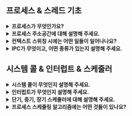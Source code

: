 <!--
  <details>
    <summary></summary>
  </details>
-->

## 프로세스 & 스레드 기초

<details>
  <summary><b>프로세스가 무엇인가요?</b></summary>
  
   ---

  <details>
    <summary>프로그램과 프로세스, 스레드의 차이에 대해 설명해 주세요.</summary>
  </details> 
  <details>
    <summary>PCB(Process Control Block)가 무엇인가요?</summary>
  </details> 
  <details>
    <summary>그렇다면, 스레드는 PCB를 갖고 있을까요?</summary>
  </details> 
  <details>
    <summary>리눅스에서, 프로세스와 스레드는 각각 어떻게 생성될까요?</summary>
  </details> 
  <details>
    <summary>자식 프로세스가 상태를 알리지 않고 죽거나, 부모 프로세스가 먼저 죽게 되면 어떻게 처리하나요?</summary>
  </details> 
  <details>
    <summary>리눅스에서, 데몬프로세스에 대해 설명해 주세요.</summary>
  </details> 
  <details>
    <summary>리눅스는 프로세스가 일종의 트리를 형성하고 있습니다. 이 트리의 루트 노드에 위치하는 프로세스에 대해 설명해 주세요.</summary>
  </details> 

  ---
</details>

<details>
  <summary><b>프로세스 주소공간에 대해 설명해 주세요.</b></summary>
   프로세스 주소 공간은 프로세스가 실행되기 위해 필요한 코드, 데이터, 힙, 스택 등을 저장하는 메모리 공간입니다. 이 공간은 각 프로세스마다 독립적으로 존재하며, 각 영역은 다음과 같은 정보를 담고 있습니다.

  - 코드 영역: 프로그램의 명령어가 저장되는 영역
  - 데이터 영역: 전역 변수와 정적 변수가 저장되는 영역
  - 힙 영역: 동적 할당을 통해 생성된 변수나 객체가 저장되는 영역
  - 스택 영역: 함수의 호출 정보와 지역 변수가 저장되는 영역

  ---
  
  <details>
    <summary>초기화 하지 않은 변수들은 어디에 저장될까요?</summary>
    초기화하지 않은 전역 변수와 정적 변수는 데이터 영역의 BSS(Block Started by Symbol) 영역에 저장됩니다.
  </details> 
  <details>
    <summary>일반적인 주소공간 그림처럼, Stack과 Heap의 크기는 매우 크다고 할 수 있을까요? 그렇지 않다면, 그 크기는 언제 결정될까요?</summary>
    스택과 힙 영역의 크기는 고정적이지 않고, 프로그램의 실행 과정에서 동적으로 변합니다. 스택 영역은 함수 호출이 일어날 때마다 증가하고 함수가 종료되면 감소하며, 힙 영역은 동적 메모리 할당을 통해 크기가 변합니다.
  </details> 
  <details>
    <summary>Stack과 Heap 공간에 대해, 접근 속도가 더 빠른 공간은 어디일까요?</summary>
    스택 영역이 힙 영역보다 접근 속도가 빠릅니다. 이는 스택이 LIFO(후입선출; Last In First Out) 원칙에 따라 데이터를 저장하고 접근하기 때문입니다.
  </details> 
  <details>
    <summary>다음과 같이 공간을 분할하는 이유가 있을까요?</summary>
     주소 공간을 분할함으로써 각 영역의 역할에 따라 메모리를 효율적으로 관리할 수 있습니다. 예를 들어, 스택과 힙 영역을 분리함으로써 동적 메모리 할당과 함수 호출을 독립적으로 관리할 수 있습니다. 
  </details> 
  <details>
    <summary>스레드의 주소공간은 어떻게 구성되어 있을까요?</summary>
    스레드는 프로세스 내에서 실행되므로 프로세스의 주소 공간을 공유합니다. 그러나 각 스레드는 독립적인 스택 영역을 가집니다.
  </details> 
  <details>
    <summary>"스택"영역과 "힙"영역은 정말 자료구조의 스택/힙과 연관이 있는 걸까요? 만약 그렇다면, 각 주소공간의 동작과정과 연계해서 설명해 주세요.</summary>
    "스택" 영역은 자료구조의 스택과 같이 LIFO(후입선출) 원칙에 따라 동작하며, "힙" 영역은 메모리를 동적으로 할당하고 해제하는 영역입니다. 자료구조의 힙과는 다르게 구조적인 특성은 없습니다. 
  </details> 
  <details>
    <summary>IPC(Inter-Process Communication)의 Shared Memory 기법은 프로세스 주소공간의 어디에 들어가나요? 그런 이유가 있을까요?</summary>
    IPC의 Shared Memory 기법은 프로세스 간 데이터를 공유하기 위해 사용되며, 이는 힙 영역에 할당됩니다. 이는 힙 영역이 동적으로 메모리를 할당하고 해제할 수 있기 때문입니다. 
  </details>  
  <details>
    <summary>스택과 힙영역의 크기는 언제 결정되나요? 프로그램 개발자가 아닌, 사용자가 이 공간의 크기를 수정할 수 있나요?</summary>
    스택과 힙 영역의 초기 크기는 운영체제에서 결정되며, 실행 중에 동적으로 변합니다. 일반적으로 프로그램 개발자는 이 크기를 직접 수정할 수 없습니다. 그러나 운영체제의 설정을 통해 스택의 최대 크기 등을 조정할 수 있습니다.
  </details>  
  
  ---
</details>
<details>
  <summary><b>컨텍스트 스위칭 시에는 어떤 일들이 일어나나요?</b></summary>

  ---

  - 프로세스와 스레드는 컨텍스트 스위칭이 발생했을 때 어떤 차이가 있을까요?
  - 컨텍스트 스위칭이 발생할 때, 기존의 프로세스 정보는 커널스택에 어떠한 형식으로 저장되나요?
  - 컨텍스트 스위칭은 언제 일어날까요?

  ---
</details>
<details>
  <summary><b>IPC가 무엇이고, 어떤 종류가 있는지 설명해 주세요.</b></summary>

  ---

  - Shared Memory가 무엇이며, 사용할 때 유의해야 할 점에 대해 설명해 주세요.
  - 메시지 큐는 단방향이라고 할 수 있나요?

  ---
</details>

## 시스템 콜 & 인터럽트 & 스케줄러

<details>
  <summary><b>시스템 콜이 무엇인지 설명해 주세요.</b></summary>

  - OS는 다양한 서비스들을 수행하기 위해 하드웨어를 직접 관리하고 <br/>
    응용 프로그램은 OS가 제공하는 인터페이스를 통해서만 자원을 사용할 수 있습니다. <br/>
    이때, OS가 제공하는 인터페이스를 시스템 콜이라 합니다.
  - 시스템 콜은 커널 영역의 기능을 사용자 모드가 사용 가능하게 해줍니다. <br/>
    즉, 프로세스가 하드웨어에 접근해서 필요한 기능을 할 수 있게 해줍니다.
  - 이 시스템콜은 보통 사용자가 직접 호출하기 보단 API를 통해 접근합니다.

  ---

  <details>
    <summary>우리가 사용하는 시스템 콜의 예시를 들어주세요. </summary>
    
    - 흔히 사용하는 시스템 콜로는 파일을 열거나 닫는 'open', 'close', 
    - 프로세스를 생성하거나 종료하는 'fork', 'exit', 
    - 메모리를 할당하거나 해제하는 'malloc', 'free' 등이 있습니다.
  </details>  
  <details>
    <summary>시스템 콜이, 운영체제에서 어떤 과정으로 실행되는지 설명해 주세요. </summary>

    1. 사용자 프로세스가 시스템 콜을 호출하면, trap이 걸리면서 mode bit 값이 1에서 0으로 바뀝니다. 즉, 유저모드에서 커널모드가 됩니다.
    2. 이때, 커널은 내부적으로 시스템 콜을 구분하기 위해 기능별로 고유 번호를 할당하고 해당 번호에 제어 루틴의 정의하고 있기 때문에,
       커널은 요청받은 시스템 콜에 대응하는 고유 번호를 확인하고 그에 맞는 서비스 루틴을 호출합니다.
    3. 작업 완료 후 다시 사용자 모드로 전환됩니다. 즉, mode bit도 0에서 1로 바뀝니다.
  </details>  
  <details>
    <summary>시스템 콜의 유형에 대해 설명해 주세요.</summary>

    - 프로세스 제어, 파일 조작, 장치 관리, 정보 유지, 통신이 있습니다.
  </details>  
    <details>
    <summary>운영체제의 Dual Mode 에 대해 설명해 주세요.</summary>

    - 운영체제는 사용자 모드, 커널 모드로 나뉘어 동작하고 이를 Dual Mode Operation이라 합니다.
    - 이때, 유저모드와 커널모드를 구분하는 이유는 시스템을 보호하기 위해서 입니다. 
      즉, 의도치 않거나 악의적으로 호출을 막아 시스템 내부 데이터를 보호합니다.
    - 예를 들어, 사용자 모드는 접근할 수 있는 메모리 영역이 사용자에게 허용된 정도로 제한되어 있고 하드웨어에 직접적으로 접근할 수 없습니다.
    - 반면, 커널 모드는 모든 시스템 메모리와 CPU Instruction, 하드웨어에 직접적으로 접근할 수 있습니다.
  </details> 
  <details>
    <summary>왜 유저모드와 커널모드를 구분해야 하나요? (답변 미작성)</summary>
  </details>  
  <details>
    <summary>서로 다른 시스템 콜을 어떻게 구분할 수 있을까요? (답변 미작성)</summary>
  </details>  

  ---
</details>

<details>
  <summary><b>인터럽트가 무엇인지 설명해 주세요.</b></summary>

  - 인터럽트는 프로그램 실행 도중에 예기치 않은 상황이나 급한 작업이 발생할 경우, <br/>
    현재 실행 중인 작업을 일시 중단 후, 발생된 상황을 우선처리한 후 실행 중이던 작업으로 복귀해 계속 처리하는 것을 말합니다.

  ---
  
  <details>
    <summary>인터럽트는 어떻게 처리하나요?</summary>

    1. HW 혹은 SW 이벤트에 의해, 인터럽트 요청 시, CPU가 현재 실행 중인 프로세스를 중단하고 PCB에 해당 작업 상태를 저장합니다.
    2. 이후 ISR(인터럽트 서비스 루틴) 주소 값을 얻기 위해, Interrupt Vector 테이블을 참조합니다.
      - ISR(인터럽트 핸들러, 인터럽트 서비스 루틴) : 해당 인터럽트를 처리하기 위한 코드 집합입니다.
      - 이때, ISR 내에서 다른 인터럽트가 발생하지 않도록 인터럽트 플래그를 사용해 중첩된 인터럽트를 방지합니다.
    3. 서비스 루틴을 수행할 때, 우선순위가 더 높은 인터럽트 발생 시, 재귀적으로 과정을 수행합니다.
    4. 루틴 수행이 끝나면 상태 복구 명령어가 실행되어 저장해둔 PCB 등을 복원하고 CPU는 중단되었던 프로세스 실행을 재개합니다.
  </details>  
  <details>
    <summary>Polling 방식에 대해 설명해 주세요.</summary>
    
    - 폴링은 특정 주기를 갖고 해당 주기마다 처리를 위한 시그널이 들어왔는지 체크합니다.
    - 따라서 커널과 같은 인터럽트 핸들러가 필요하지 않습니다.
    - 단, 시스템 리소스를 많이 소비하기 때문에 구현 시, 시스템의 성능 저하 원인이 되기도 합니다.
  </details>  
  <details>
    <summary>HW / SW 인터럽트에 대해 설명해 주세요.</summary>

     - HW 인터럽트 (=외부 인터럽트)
       - 일반적으로 하드웨어에서 발생하는 인터럽트를 말합니다.
       - Ex) 전원의 이상, CPU의 기능, 기계의 착오, 키보드 동작, 입출력 장치의 데이터 전송 등
     - SW 인터럽트 (=내부 인터럽트)
       - Trap이라고도 하며 프로그램 내부에서 발생하는 것을 말합니다.
       - Ex) 잘못된 명령, 잘못된 데이터 사용 등
  </details>  
  <details>
    <summary>동시에 두 개 이상의 인터럽트가 발생하면, 어떻게 처리해야 하나요?</summary>

    - 운영체제에서 사용되는 인터럽트 처리 메커니즘에 따라 정확한 동작이 달라질 수 있지만 주로 아래와 같이 동작합니다.
      - 인터럽트 우선순위 할당 : 가장 높은 우선순위를 가진 인터럽트를 처리합니다.
      - 인터럽트 마스킹 : 인터럽트 처리 중 다른 인터럽트를 일시적으로 비활성화하여 우선순위를 선점하지 못하도록 방지할 수 있습니다.
      - 인터럽트 큐, 버터 : 받은 순서대로 대기 중인 인터럽트를 처리하고 처리 순서를 관리합니다.
  </details>

  ---
</details>
<details>
  <summary><b>단기, 중기, 장기 스케쥴러에 대해 설명해 주세요.</b></summary>

  ---

  - 현대 OS에는 단기, 중기, 장기 스케쥴러를 모두 사용하고 있나요?
  - 프로세스의 스케쥴링 상태에 대해 설명해 주세요.
  - preemptive/non-preemptive 에서 존재할 수 없는 상태가 있을까요?
  - Memory가 부족할 경우, Process는 어떠한 상태로 변화할까요?

  ---
</details>

<details>
  <summary><b>프로세스 스케줄링 알고리즘에는 어떤 것들이 있나요?</b></summary>

  ---

  - RR을 사용할 때, Time Slice에 따른 trade-off를 설명해 주세요.
  - 싱글 스레드 CPU 에서 상시로 돌아가야 하는 프로세스가 있다면, 어떤 스케쥴링 알고리즘을 사용하는 것이 좋을까요? 또 왜 그럴까요?
  - 동시성과 병렬성의 차이에 대해 설명해 주세요.
  - 타 스케쥴러와 비교하여, Multi-level Feedback Queue는 어떤 문제점들을 해결한다고 볼 수 있을까요?
  - FIFO 스케쥴러는 정말 쓸모가 없는 친구일까요? 어떤 시나리오에 사용하면 좋을까요? 
  - 우리는 스케줄링 알고리즘을 "프로세스" 스케줄링 알고리즘이라고 부릅니다. 스레드는 다른 방식으로 스케줄링을 하나요?
  - 유저 스레드와 커널 스레드의 스케쥴링 알고리즘은 똑같을까요?

  ---
</details>

<!--
## 프로세스 & 스레드 심화

<details>
  <summary><b>8. 뮤텍스와 세마포어의 차이점은 무엇인가요?</b></summary>

  - 이진 세마포어와 뮤텍스의 차이에 대해 설명해 주세요.
  - Lock을 얻기 위해 대기하는 프로세스들은 Spin Lock 기법을 사용할 수 있습니다. 이 방법의 장단점은 무엇인가요? 단점을 해결할 방법은 없을까요? 
  - 뮤텍스와 세마포어 모두 커널이 관리하기 때문에, Lock을 얻고 방출하는 과정에서 시스템 콜을 호출해야 합니다. 이 방법의 장단점이 있을까요? 단점을 해결할 수 있는 방법은 없을까요?

</details>

<details>
  <summary><b>9. Deadlock 에 대해 설명해 주세요.</b></summary>

  - Deadlock 이 동작하기 위한 4가지 조건에 대해 설명해 주세요.
  - 그렇다면 3가지만 충족하면 왜 Deadlock 이 발생하지 않을까요?
  - 어떤 방식으로 예방할 수 있을까요?
  - 왜 현대 OS는 Deadlock을 처리하지 않을까요?
  - Wait Free와 Lock Free를 비교해 주세요.

</details>

<details>
  <summary><b>10. 프로그램이 컴파일 되어, 실행되는 과정을 간략하게 설명해 주세요.</b></summary>

  - 링커와, 로더의 차이에 대해 설명해 주세요.
  - 컴파일 언어와 인터프리터 언어의 차이에 대해 설명해 주세요.
  - JIT에 대해 설명해 주세요.
  - 본인이 사용하는 언어는, 어떤식으로 컴파일 및 실행되는지 설명해 주세요.
  - Python 같은 언어는 CPython, Jython, PyPy등의 다양한 구현체가 있습니다. 각각은 어떤 차이가 있을까요? 또한, 실행되는 과정 또한 다를까요?
  - 우리는 흔히 fork(), exec() 시스템 콜을 사용하여 프로세스를 적재할 수 있다고 배웠습니다. 로더의 역할은 이 시스템 콜과 상관있는 걸까요? 아니면 다른 방식으로 프로세스를 적재할 수 있는 건가요?

</details>

<details>
  <summary><b>12. Thread Safe 하다는 것은 어떤 의미인가요?</b></summary>

  - Thread Safe 를 보장하기 위해 어떤 방법을 사용할 수 있나요?
  - Peterson's Algorithm 이 무엇이며, 한계점에 대해 설명해 주세요.
  - Race Condition 이 무엇인가요?
  - Thread Safe를 구현하기 위해 반드시 락을 사용해야 할까요? 그렇지 않다면, 어떤 다른 방법이 있을까요?

</details>

<details>
  <summary><b>13. Thread Pool, Monitor, Fork-Join에 대해 설명해 주세요.</b></summary>

  - Thread Pool을 사용한다고 가정하면, 어떤 기준으로 스레드의 수를 결정할 것인가요? 
  - 어떤 데이터를 정렬 하려고 합니다. 어떤 방식의 전략을 사용하는 것이 가장 안전하면서도 좋은 성능을 낼 수 있을까요?

</details>

## 메모리

<details>
  <summary><b>14. 캐시 메모리 및 메모리 계층성에 대해 설명해 주세요.</b></summary>

  - 캐시 메모리는 어디에 위치해 있나요?
  - L1, L2 캐시에 대해 설명해 주세요.
  - 캐시에 올라오는 데이터는 어떻게 관리되나요?
  - 캐시간의 동기화는 어떻게 이루어지나요?
  - 캐시 메모리의 Mapping 방식에 대해 설명해 주세요.
  - 캐시의 지역성에 대해 설명해 주세요.
  - 캐시의 지역성을 기반으로, 이차원 배열을 가로/세로로 탐색했을 때의 성능 차이에 대해 설명해 주세요.
  - 캐시의 공간 지역성은 어떻게 구현될 수 있을까요? (힌트: 캐시는 어떤 단위로 저장되고 관리될까요?) 

</details>

<details>
  <summary><b>15.메모리의 연속할당 방식 세 가지를 설명해주세요. (first-fit, best-fit, worst-fit)</b></summary>

  - worst-fit 은 언제 사용할 수 있을까요?
  - 성능이 가장 좋은 알고리즘은 무엇일까요?

</details>

<details>
  <summary><b>16. Thrashing 이란 무엇인가요?</b></summary>

  - Thrashing 발생 시, 어떻게 완화할 수 있을까요?

</details>

<details>
  <summary><b>17. 가상 메모리란 무엇인가요?</b></summary>

  - 가상 메모리가 가능한 이유가 무엇일까요?
  - Page Fault가 발생했을 때, 어떻게 처리하는지 설명해 주세요.
  - 페이지 크기에 대한 Trade-Off를 설명해 주세요.
  - 페이지 크기가 커지면, 페이지 폴트가 더 많이 발생한다고 할 수 있나요?
  - 세그멘테이션 방식을 사용하고 있다면, 가상 메모리를 사용할 수 없을까요?


</details>

<details>
  <summary><b>18. 세그멘테이션과 페이징의 차이점은 무엇인가요?</b></summary>

  - 페이지와 프레임의 차이에 대해 설명해 주세요.
  - 내부 단편화와, 외부 단편화에 대해 설명해 주세요.
  - 페이지에서 실제 주소를 어떻게 가져올 수 있는지 설명해 주세요.
  - 어떤 주소공간이 있을 때, 이 공간이 수정 가능한지 확인할 수 있는 방법이 있나요?
  - 32비트에서, 페이지의 크기가 1kb 이라면 페이지 테이블의 최대 크기는 몇 개일까요?
  - 32비트 운영체제는 램을 최대 4G 까지 사용할 수 있습니다. 이 이유를 페이징과 연관 지어서 설명해 주세요.
  - C/C++ 개발을 하게 되면 Segmentation Fault 라는 에러를 접할 수 있을텐데, 이 에러는 세그멘테이션/페이징과 어떤 관계가 있을까요?  

</details>

<details>
  <summary><b>19. TLB는 무엇인가요?</b></summary>

  - TLB를 쓰면 왜 빨라지나요?
  - MMU가 무엇인가요?
  - TLB와 MMU는 어디에 위치해 있나요?
  - 코어가 여러개라면, TLB는 어떻게 동기화 할 수 있을까요? 
  - TLB 관점에서, Context Switching 발생 시 어떤 변화가 발생하는지 설명해 주세요. 

</details>

<details>
  <summary><b>20. 동기화를 구현하기 위한 하드웨어적인 해결 방법에 대해 설명해 주세요.</b></summary>

  - volatile 키워드는 어떤 의미가 있나요?
  - 싱글코어가 아니라 멀티코어라면, 어떻게 동기화가 이뤄질까요?
  - 

</details>

<details>
  <summary><b>21. 페이지 교체 알고리즘에 대해 설명해 주세요.</b></summary>

  - LRU 알고리즘은 어떤 특성을 이용한 알고리즘이라고 할 수 있을까요?
  - LRU 알고리즘을 구현한다면, 어떻게 구현할 수 있을까요?
  - LRU 알고리즘의 단점을 설명해 주세요. 이를 해결할 수 있는 대안에 대해서도 설명해 주세요.

</details>

<details>
  <summary><b>22. File Descriptor와, File System에 에 대해 설명해 주세요.</b></summary>

  - I-Node가 무엇인가요?
  - 프로그래밍 언어 상에서 제공하는 파일 관련 함수 (Python - open(), Java - BufferedReader/Writer 등)은, 파일을 어떤 방식으로 읽어들이나요?

</details>

<details>
  <summary><b>23. 동기와 비동기, 블로킹과 논블로킹의 차이에 대해 설명해 주세요.</b></summary>

  - 그렇다면, 동기이면서 논블로킹이고, 비동기이면서 블로킹인 경우는 의미가 있다고 할 수 있나요?
  - I/O 멀티플렉싱에 대해 설명해 주세요.
  - 논블로킹 I/O를 수행한다고 하면, 그 결과를 어떻게 수신할 수 있나요? 

</details>
-->
